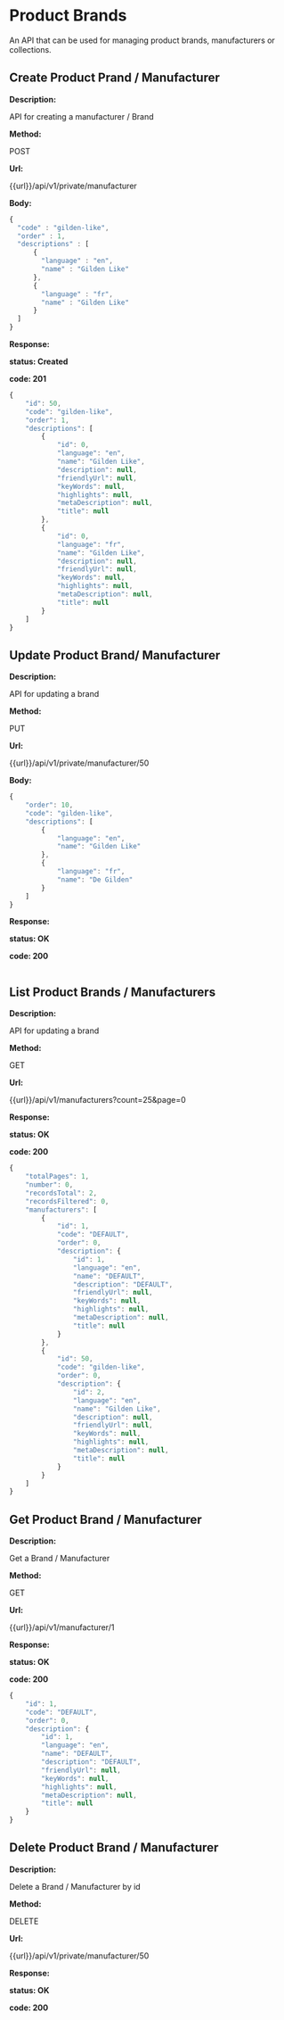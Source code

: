# Product Brands


An API that can be used for managing product brands, manufacturers or collections.

## Create Product Prand / Manufacturer

**Description:**

API for creating a manufacturer &#x2F; Brand

**Method:**

POST

**Url:**

{{url}}/api/v1/private/manufacturer


**Body:**

```js
{
  "code" : "gilden-like",
  "order" : 1,
  "descriptions" : [ 
      {
        "language" : "en",
        "name" : "Gilden Like"
      }, 
      {
        "language" : "fr",
        "name" : "Gilden Like"
      }
  ]
}
```


**Response:**

**status: Created**

**code: 201**

```js
{
    "id": 50,
    "code": "gilden-like",
    "order": 1,
    "descriptions": [
        {
            "id": 0,
            "language": "en",
            "name": "Gilden Like",
            "description": null,
            "friendlyUrl": null,
            "keyWords": null,
            "highlights": null,
            "metaDescription": null,
            "title": null
        },
        {
            "id": 0,
            "language": "fr",
            "name": "Gilden Like",
            "description": null,
            "friendlyUrl": null,
            "keyWords": null,
            "highlights": null,
            "metaDescription": null,
            "title": null
        }
    ]
}
```



## Update Product Brand/ Manufacturer

**Description:**

API for updating a brand

**Method:**

PUT

**Url:**

{{url}}/api/v1/private/manufacturer/50


**Body:**

```js
{
    "order": 10,
    "code": "gilden-like",
    "descriptions": [
        {
            "language": "en",
            "name": "Gilden Like"
        },
        {
            "language": "fr",
            "name": "De Gilden"
        }
    ]
}
```


**Response:**

**status: OK**

**code: 200**

```js

```



## List Product Brands / Manufacturers

**Description:**

API for updating a brand

**Method:**

GET

**Url:**

{{url}}/api/v1/manufacturers?count=25&page=0



**Response:**

**status: OK**

**code: 200**

```js
{
    "totalPages": 1,
    "number": 0,
    "recordsTotal": 2,
    "recordsFiltered": 0,
    "manufacturers": [
        {
            "id": 1,
            "code": "DEFAULT",
            "order": 0,
            "description": {
                "id": 1,
                "language": "en",
                "name": "DEFAULT",
                "description": "DEFAULT",
                "friendlyUrl": null,
                "keyWords": null,
                "highlights": null,
                "metaDescription": null,
                "title": null
            }
        },
        {
            "id": 50,
            "code": "gilden-like",
            "order": 0,
            "description": {
                "id": 2,
                "language": "en",
                "name": "Gilden Like",
                "description": null,
                "friendlyUrl": null,
                "keyWords": null,
                "highlights": null,
                "metaDescription": null,
                "title": null
            }
        }
    ]
}
```



## Get Product Brand / Manufacturer

**Description:**

Get a Brand &#x2F; Manufacturer

**Method:**

GET

**Url:**

{{url}}/api/v1/manufacturer/1



**Response:**

**status: OK**

**code: 200**

```js
{
    "id": 1,
    "code": "DEFAULT",
    "order": 0,
    "description": {
        "id": 1,
        "language": "en",
        "name": "DEFAULT",
        "description": "DEFAULT",
        "friendlyUrl": null,
        "keyWords": null,
        "highlights": null,
        "metaDescription": null,
        "title": null
    }
}
```



## Delete Product Brand / Manufacturer

**Description:**

Delete a Brand &#x2F; Manufacturer by id

**Method:**

DELETE

**Url:**

{{url}}/api/v1/private/manufacturer/50



**Response:**

**status: OK**

**code: 200**

```js

```



